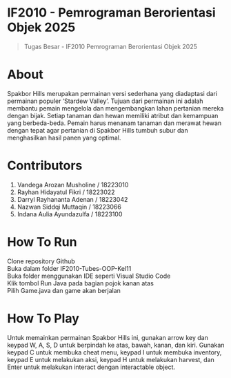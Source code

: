 # IF2010 - Pemrograman Berorientasi Objek 2025
> Tugas Besar - IF2010 Pemrograman Berorientasi Objek 2025

# About
Spakbor Hills merupakan permainan versi sederhana yang diadaptasi dari permainan  populer ‘Stardew Valley’. Tujuan dari permainan ini adalah membantu pemain mengelola dan mengembangkan lahan pertanian mereka dengan bijak. Setiap tanaman dan hewan memiliki atribut dan kemampuan yang berbeda-beda. Pemain harus menanam tanaman dan merawat hewan dengan tepat agar pertanian di Spakbor Hills tumbuh subur dan menghasilkan hasil panen yang optimal.

# Contributors
1. Vandega Arozan Musholine / 18223010
2. Rayhan Hidayatul Fikri / 18223022
3. Darryl Rayhananta Adenan / 18223042
4. Nazwan Siddqi Muttaqin / 18223066
5. Indana Aulia Ayundazulfa / 18223100

# How To Run
Clone repository Github<br/>
Buka dalam folder IF2010-Tubes-OOP-Kel11<br/>
Buka folder menggunakan IDE seperti Visual Studio Code<br/>
Klik tombol Run Java pada bagian pojok kanan atas<br/>
Pilih Game.java dan game akan berjalan

# How To Play
Untuk memainkan permainan Spakbor Hills ini, gunakan arrow key dan keypad W, A, S, D untuk berpindah ke atas, bawah, kanan, dan kiri. Gunakan keypad C untuk membuka cheat menu, keypad I untuk membuka inventory, keypad E untuk melakukan aksi, keypad H untuk melakukan harvest, dan Enter untuk melakukan interact dengan interactable object.
